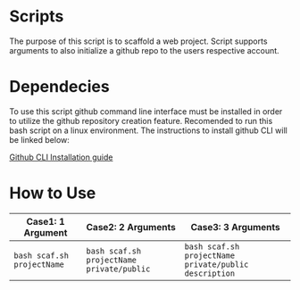 # Scripts

The purpose of this script is to scaffold a web project. Script supports arguments to also initialize a github repo to the users respective account.

# Dependecies

To use this script github command line interface must be installed in order to utilize the github repository creation feature. Recomended to run this bash script on a linux environment. The instructions to install github CLI will be linked below:  

[Github CLI Installation guide](https://github.com/cli/cli#installation)

# How to Use

|Case1: 1 Argument | Case2: 2 Arguments | Case3: 3 Arguments|
|--------------------|-------------------------------------|-------------------------------------|
| `bash scaf.sh projectName` | `bash scaf.sh projectName private/public` | `bash scaf.sh projectName private/public description`|
